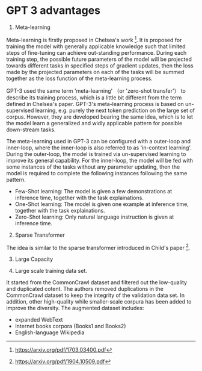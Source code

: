 # GPT 3 advantages

1. Meta-learning 

Meta-learning is firstly proposed in Chelsea's work [^1]. It is proposed for training the model with generally applicable knowledge such that limited steps of fine-tuning can achieve out-standing performance. During each training step, the possible future parameters of the model will be projected towards different tasks in specified steps of gradient updates, then the loss made by the projected parameters on each of the tasks will be summed together as the loss function of the meta-learning process.  

GPT-3 used the same term 'meta-learning' （or 'zero-shot transfer'） to describe its training process, which is a little bit different from the term defined in Chelsea's paper. GPT-3's meta-learning process is based on un-supervised learning, e.g. purely the next token prediction on the large set of corpus. However, they are developed bearing the same idea, which is to let the model learn a generalized and widly applicable pattern for possible down-stream tasks.

The meta-learning used in GPT-3 can be configured with a outer-loop and inner-loop, where the inner-loop is also referred to as 'in-context learning'. During the outer-loop, the model is trained via un-supervised learning to improve its general capability. For the inner-loop, the model will be fed with some instances of the tasks without any parameter updating, then the model is required to complete the following instances following the same pattern. 

- Few-Shot learning: The model is given a few demonstrations at inference time, together with the task explainations.
- One-Shot learning: The model is given one example at inference time, together with the task explainations. 
- Zero-Shot learning: Only natural language instruction is given at inference time. 

2. Sparse Transformer

The idea is similar to the sparse transformer introduced in Child's paper [^2]. 

3. Large Capacity

4. Large scale training data set. 

It started from the CommonCrawl dataset and filtered out the low-quality and duplicated cotent. The authors removed duplications in the CommonCrawl dataset to keep the integrity of the validation data set. In addition, other high-quality while smaller-scale corpura has been added to improve the diversity. The augmented dataset includes: 
- expanded WebText
- Internet books corpora (Books1 and Books2)
- English-language Wikipedia


[^1]: https://arxiv.org/pdf/1703.03400.pdf
[^2]: https://arxiv.org/pdf/1904.10509.pdf
